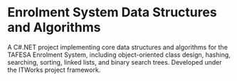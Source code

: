 # Enrolment System Data Structures and Algorithms
A C#.NET project implementing core data structures and algorithms for the TAFESA Enrolment System, including object-oriented class design, hashing, searching, sorting, linked lists, and binary search trees. Developed under the ITWorks project framework.
